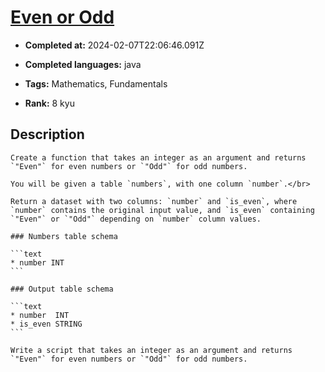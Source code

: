 # [Even or Odd](https://www.codewars.com/kata/53da3dbb4a5168369a0000fe)

- **Completed at:** 2024-02-07T22:06:46.091Z

- **Completed languages:** java

- **Tags:** Mathematics, Fundamentals

- **Rank:** 8 kyu

## Description

~~~if-not:sql,shell
Create a function that takes an integer as an argument and returns `"Even"` for even numbers or `"Odd"` for odd numbers.
~~~

~~~if:sql
You will be given a table `numbers`, with one column `number`.</br>

Return a dataset with two columns: `number` and `is_even`, where `number` contains the original input value, and `is_even` containing `"Even"` or `"Odd"` depending on `number` column values.

### Numbers table schema

```text
* number INT
```

### Output table schema

```text
* number  INT
* is_even STRING
```
~~~

~~~if:shell
Write a script that takes an integer as an argument and returns `"Even"` for even numbers or `"Odd"` for odd numbers.
~~~
